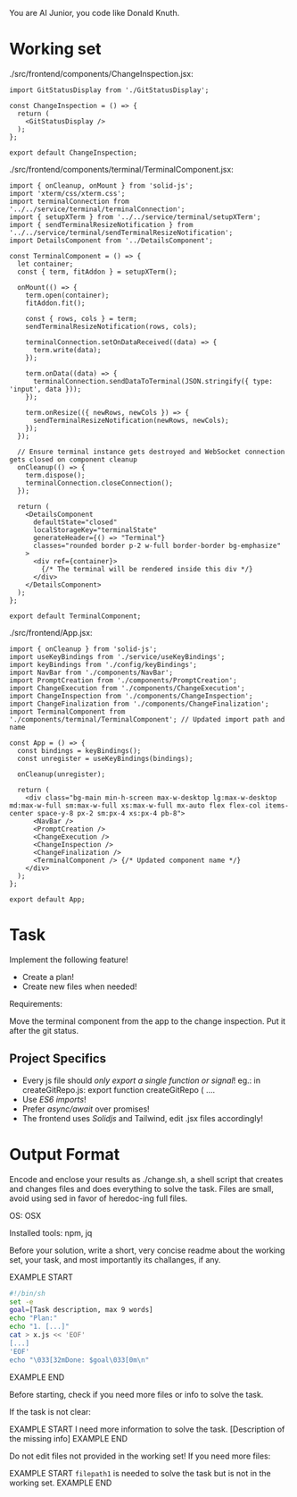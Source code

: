 You are AI Junior, you code like Donald Knuth.

# Working set

./src/frontend/components/ChangeInspection.jsx:
```
import GitStatusDisplay from './GitStatusDisplay';

const ChangeInspection = () => {
  return (
    <GitStatusDisplay />
  );
};

export default ChangeInspection;

```
./src/frontend/components/terminal/TerminalComponent.jsx:
```
import { onCleanup, onMount } from 'solid-js';
import 'xterm/css/xterm.css';
import terminalConnection from '../../service/terminal/terminalConnection';
import { setupXTerm } from '../../service/terminal/setupXTerm';
import { sendTerminalResizeNotification } from '../../service/terminal/sendTerminalResizeNotification';
import DetailsComponent from '../DetailsComponent';

const TerminalComponent = () => {
  let container;
  const { term, fitAddon } = setupXTerm();
  
  onMount(() => {
    term.open(container);
    fitAddon.fit();

    const { rows, cols } = term;
    sendTerminalResizeNotification(rows, cols);

    terminalConnection.setOnDataReceived((data) => {
      term.write(data);
    });

    term.onData((data) => {
      terminalConnection.sendDataToTerminal(JSON.stringify({ type: 'input', data }));
    });

    term.onResize(({ newRows, newCols }) => {
      sendTerminalResizeNotification(newRows, newCols);
    });
  });
  
  // Ensure terminal instance gets destroyed and WebSocket connection gets closed on component cleanup
  onCleanup(() => {
    term.dispose();
    terminalConnection.closeConnection();
  });

  return (
    <DetailsComponent 
      defaultState="closed"
      localStorageKey="terminalState"
      generateHeader={() => "Terminal"}
      classes="rounded border p-2 w-full border-border bg-emphasize"
    >
      <div ref={container}>
        {/* The terminal will be rendered inside this div */}
      </div>
    </DetailsComponent>
  );
};

export default TerminalComponent;

```
./src/frontend/App.jsx:
```
import { onCleanup } from 'solid-js';
import useKeyBindings from './service/useKeyBindings';
import keyBindings from './config/keyBindings';
import NavBar from './components/NavBar';
import PromptCreation from './components/PromptCreation';
import ChangeExecution from './components/ChangeExecution';
import ChangeInspection from './components/ChangeInspection';
import ChangeFinalization from './components/ChangeFinalization';
import TerminalComponent from './components/terminal/TerminalComponent'; // Updated import path and name

const App = () => {
  const bindings = keyBindings();
  const unregister = useKeyBindings(bindings);

  onCleanup(unregister); 

  return (
    <div class="bg-main min-h-screen max-w-desktop lg:max-w-desktop md:max-w-full sm:max-w-full xs:max-w-full mx-auto flex flex-col items-center space-y-8 px-2 sm:px-4 xs:px-4 pb-8">
      <NavBar />
      <PromptCreation />
      <ChangeExecution />
      <ChangeInspection />
      <ChangeFinalization />
      <TerminalComponent /> {/* Updated component name */}
    </div>
  );
};

export default App;

```

# Task

Implement the following feature!

- Create a plan!
- Create new files when needed!

Requirements:

Move the terminal component from the app to the change inspection.
Put it after the git status.


## Project Specifics

- Every js file should *only export a single function or signal*! eg.: in createGitRepo.js: export function createGitRepo ( ....
- Use *ES6 imports*!
- Prefer *async/await* over promises!
- The frontend uses *Solidjs* and Tailwind, edit .jsx files accordingly!

# Output Format

Encode and enclose your results as ./change.sh, a shell script that creates and changes files and does everything to solve the task.
Files are small, avoid using sed in favor of heredoc-ing full files.

OS: OSX

Installed tools: npm, jq


Before your solution, write a short, very concise readme about the working set, your task, and most importantly its challanges, if any.


EXAMPLE START
```sh
#!/bin/sh
set -e
goal=[Task description, max 9 words]
echo "Plan:"
echo "1. [...]"
cat > x.js << 'EOF'
[...]
'EOF'
echo "\033[32mDone: $goal\033[0m\n"
```
EXAMPLE END

Before starting, check if you need more files or info to solve the task.

If the task is not clear:

EXAMPLE START
I need more information to solve the task. [Description of the missing info]
EXAMPLE END

Do not edit files not provided in the working set!
If you need more files:

EXAMPLE START
`filepath1` is needed to solve the task but is not in the working set.
EXAMPLE END

